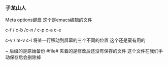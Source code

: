 ### 子龙山人

Meta options键盘
这个是emacs编辑的文件

c-f / c-b /c-n / c-p 
c-a c-e 

c-v / m-v 
c-l 将某一行移动到屏幕的三个不同的位置 这个还是蛮有用的

~ 后缀的是原始备份
#file# 夹着的是修改后还没有保存的文件 这个文件在我们手动保存后会删除掉



